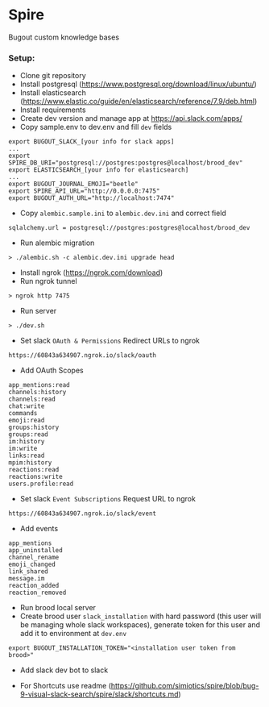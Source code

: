 # Spire

Bugout custom knowledge bases

### Setup:
* Clone git repository
* Install postgresql (https://www.postgresql.org/download/linux/ubuntu/)
* Install elasticsearch (https://www.elastic.co/guide/en/elasticsearch/reference/7.9/deb.html)
* Install requirements
* Create dev version and manage app at https://api.slack.com/apps/
* Copy sample.env to dev.env and fill `dev` fields
```
export BUGOUT_SLACK_[your info for slack apps]
...
export SPIRE_DB_URI="postgresql://postgres:postgres@localhost/brood_dev"
export ELASTICSEARCH_[your info for elasticsearch]
...
export BUGOUT_JOURNAL_EMOJI="beetle"
export SPIRE_API_URL="http://0.0.0.0:7475"
export BUGOUT_AUTH_URL="http://localhost:7474"
```
* Copy `alembic.sample.ini` to `alembic.dev.ini` and correct field
```
sqlalchemy.url = postgresql://postgres:postgres@localhost/brood_dev
```
* Run alembic migration
```
> ./alembic.sh -c alembic.dev.ini upgrade head
```
* Install ngrok (https://ngrok.com/download)
* Run ngrok tunnel
```
> ngrok http 7475
```
* Run server
```
> ./dev.sh
```
* Set slack `OAuth & Permissions` Redirect URLs to ngrok
```
https://60843a634907.ngrok.io/slack/oauth
```
* Add OAuth Scopes
```
app_mentions:read
channels:history
channels:read
chat:write
commands
emoji:read
groups:history
groups:read
im:history
im:write
links:read
mpim:history
reactions:read
reactions:write
users.profile:read
```
* Set slack `Event Subscriptions` Request URL to ngrok
```
https://60843a634907.ngrok.io/slack/event
```
* Add events
```
app_mentions
app_uninstalled
channel_rename
emoji_changed
link_shared
message.im
reaction_added
reaction_removed
```
* Run brood local server
* Create brood user `slack_installation` with hard password (this user will be managing 
whole slack workspaces), generate token for this user and add it to environment at `dev.env`
```
export BUGOUT_INSTALLATION_TOKEN="<installation user token from brood>"
```
* Add slack dev bot to slack

* For Shortcuts use readme (https://github.com/simiotics/spire/blob/bug-9-visual-slack-search/spire/slack/shortcuts.md)
